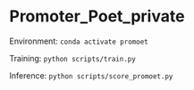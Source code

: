 # Promoter_Poet_private
Environment:
`conda activate promoet`

Training:
`python scripts/train.py`

Inference:
`python scripts/score_promoet.py`

